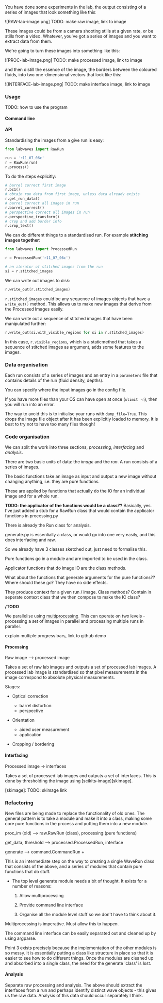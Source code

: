 You have done some experiments in the lab, the output consisting of
a series of images that look something like this:

![RAW-lab-image.png] TODO: make raw image, link to image

These images could be from a camera shooting stills at a given rate,
or be stills from a video. Whatever, you've got a series of images
and you want to extract data from them.

We're going to turn these images into something like this:

![PROC-lab-image.png] TODO: make processed image, link to image

and then distill the essence of the image, the borders between the
coloured fluids, into two one-dimensional vectors that look like
this:

![INTERFACE-lab-image.png] TODO: make interface image, link to image

### Usage ###

TODO: how to use the program

#### Command line

#### API

Standardising the images from a give run is easy:

```python
from labwaves import RawRun

run = 'r11_07_06c'
r = RawRun(run)
r.process()
```

To do the steps explicitly:

```python
# barrel correct first image
r.bc1()
# obtain run data from first image, unless data already exists
r.get_run_data()
# barrel correct all images in run
r.barrel_correct()
# perspective correct all images in run
r.perspective_transform()
# crop and add border info
r.crop_text()
```

We can do different things to a standardised run. For example
**stitching images together**:

```python
from labwaves import ProcessedRun

r = ProcessedRun('r11_07_06c')

# an iterator of stitched images from the run
si = r.stitched_images
```

We can write out images to disk:

```python
r.write_out(r.stitched_images)
```

`r.stitched_images` could be any sequence of images objects that
have a `write_out()` method. This allows us to make new images that
derive from the Processed Images easily.

We can write out a sequence of stitched images that have been
manipulated further:

```python
r.write_out(si.with_visible_regions for si in r.stitched_images)
```

In this case, `r.visible_regions`, which is a staticmethod that
takes a sequence of stitched images as argument, adds some features
to the images.


### Data organisation ###

Each run consists of a series of images and an entry in a
`parameters` file that contains details of the run (fluid density,
depths).

You can specify where the input images go in the config file.

If you have more files than your OS can have open at once 
(`ulimit -n`), then you will run into an error.

The way to avoid this is to initialise your runs with 
`dump_file=True`. This drops the image file object after
it has been explicitly loaded to memory. It is best to try not to
have too many files though!


### Code organisation ###

We can split the work into three sections, *processing*,
*interfacing* and *analysis*. 

There are two basic units of data: the *image* and the *run*.
A run consists of a series of images.

The basic functions take an image as input and output a new image
without changing anything, i.e. they are pure functions.

These are applied by functions that actually do the IO for an
individual image and for a whole run.

**TODO: the applicator of the functions would be a class??**
Basically, yes. I've just added a stub for a RawRun class that would
contain the applicator functions in processing.py

There is already the Run class for analysis.

generate.py is essentially a class, or would go into one very
easily, and this does interfacing and raw.

So we already have 3 classes sketched out, just need to formalise
this.

Pure functions go in a module and are imported to be used in the
class.

Applicator functions that do image IO are the class methods.

What about the functions that generate arguments for the pure
functions?? Where should these go? They have no side effects.

They produce context for a given run / image. Class methods? 
Contain in seperate context class that we then compose to make the
IO class?

**/TODO**

We parallelise using [multiprocessing][]. This can operate on two
levels - processing a set of images in parallel and processing
multiple runs in parallel.

[multiprocessing]: http://docs.python.org/2/library/multiprocessing.html

explain multiple progress bars, link to github demo

#### Processing ####

Raw image --> processed image

Takes a set of raw lab images and outputs a set of processed lab
images. A processed lab image is standardised so that pixel
measurements in the image correspond to absolute physical
measurements.

Stages:

- Optical correction
    - barrel distortion
    - perspective

- Orientation
    - aided user measurement
    - application

- Cropping / bordering


#### Interfacing ####

Processed image -> interfaces
    
Takes a set of processed lab images and outputs a set of interfaces.
This is done by thresholding the image using
[scikits-image][skimage].

[skimage]: TODO: skimage link


### Refactoring ###

New files are being made to replace the functionality of old ones.
The general pattern is to take a module and make it into a class,
making some core pure functions in the process and putting them
into a new module.

proc\_im (old) --> raw.RawRun (class), processing (pure functions)

get\_data, threshold --> processed.ProcessedRun, interface

generate --> command.CommandRun +

This is an intermediate step on the way to creating a single WaveRun
class that consists of the above, and a series of modules that
contain pure functions that do stuff.

+ The top level generate module needs a bit of thought. It exists
  for a number of reasons:

    1) Allow multiprocessing

    2) Provide command line interface

    3) Organise all the module level stuff so we don't have to
       think about it.

Multiprocessing is imperative. Must allow this to happen.

The command line interface can be easily separated out and cleaned
up by using argparse.

Point 3 exists precisely because the implementation of the other
modules is so messy. It is essentially putting a class like
structure in place so that it is easier to see how to do different
things. Once the modules are cleaned up and absorbed into a single
class, the need for the generate 'class' is lost.


#### Analysis ####

Separate raw processing and analysis. The above should extract the
interfaces from a run and perhaps identify distinct wave objects -
this gives us the raw data. Analysis of this data should occur
separately I think.
